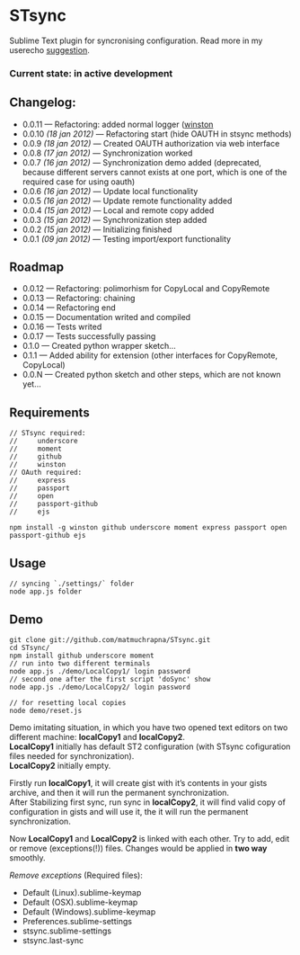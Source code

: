 # STsync #

Sublime Text plugin for syncronising configuration. Read more in my userecho [suggestion][1].

### Current state: in active development ###


## Changelog: ##

* 0.0.11 — Refactoring: added normal logger ([winston][2]
* 0.0.10 *(18 jan 2012)* — Refactoring start (hide OAUTH in stsync methods)
* 0.0.9 *(18 jan 2012)* — Created OAUTH authorization via web interface
* 0.0.8 *(17 jan 2012)* — Synchronization worked
* 0.0.7 *(16 jan 2012)* — Synchronization demo added (deprecated, because different servers cannot exists at one port, which is one of the required case for using oauth)
* 0.0.6 *(16 jan 2012)* — Update local functionality
* 0.0.5 *(16 jan 2012)* — Update remote functionality added
* 0.0.4 *(15 jan 2012)* — Local and remote copy added
* 0.0.3 *(15 jan 2012)* — Synchronization step added
* 0.0.2 *(15 jan 2012)* — Initializing finished
* 0.0.1 *(09 jan 2012)* — Testing import/export functionality


## Roadmap ##

* 0.0.12 — Refactoring: polimorhism for CopyLocal and CopyRemote
* 0.0.13 — Refactoring: chaining
* 0.0.14 — Refactoring end
* 0.0.15 — Documentation writed and compiled
* 0.0.16 — Tests writed
* 0.0.17 — Tests successfully passing
* 0.1.0 — Created python wrapper sketch…
* 0.1.1 — Added ability for extension (other interfaces for CopyRemote, CopyLocal)
* 0.0.N — Created python sketch and other steps, which are not known yet…


## Requirements ##
    
    // STsync required:
    //     underscore
    //     moment
    //     github
    //     winston
    // OAuth required:
    //     express
    //     passport
    //     open
    //     passport-github
    //     ejs

    npm install -g winston github underscore moment express passport open passport-github ejs


## Usage ##
    
    // syncing `./settings/` folder
    node app.js folder

## Demo ##

    git clone git://github.com/matmuchrapna/STsync.git
    cd STsync/
    npm install github underscore moment
    // run into two different terminals
    node app.js ./demo/LocalCopy1/ login password
    // second one after the first script 'doSync' show
    node app.js ./demo/LocalCopy2/ login password

    // for resetting local copies
    node demo/reset.js

Demo imitating situation, in which you have two opened text editors on two different machine: **localCopy1** and **localCopy2**.  
**LocalCopy1** initially has default ST2 configuration (with STsync cofiguration files needed for synchronization).  
**LocalCopy2** initially empty.

Firstly run **localCopy1**, it will create gist with it’s contents in your gists archive, and then it will run the permanent synchronization.  
After Stabilizing first sync, run sync in **localCopy2**, it will find valid copy of configuration in gists and will use it, the it will run the permanent synchronization.

Now **LocalCopy1** and **LocalCopy2** is linked with each other. Try to add, edit or remove (exceptions(!)) files. Changes would be applied in **two way** smoothly.

*Remove exceptions* (Required files):

* Default (Linux).sublime-keymap
* Default (OSX).sublime-keymap
* Default (Windows).sublime-keymap
* Preferences.sublime-settings
* stsync.sublime-settings
* stsync.last-sync



[1]: http://sublimetext.userecho.com/topic/111402-syncing-settings-files-and-plugins-list-with-gistgithubcom/ 'Syncing settings files and plugins list with gist.github.com'
[2]: https://github.com/flatiron/winston "multi-transport async logging library for node.js"